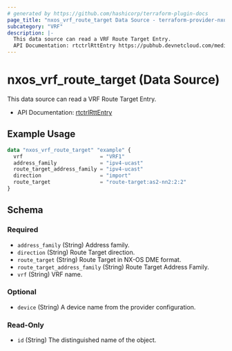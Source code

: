 ```yaml
---
# generated by https://github.com/hashicorp/terraform-plugin-docs
page_title: "nxos_vrf_route_target Data Source - terraform-provider-nxos"
subcategory: "VRF"
description: |-
  This data source can read a VRF Route Target Entry.
  API Documentation: rtctrlRttEntry https://pubhub.devnetcloud.com/media/dme-docs-10-2-2/docs/Routing%20and%20Forwarding/rtctrl:RttEntry/
---
```


# nxos_vrf_route_target (Data Source)

This data source can read a VRF Route Target Entry.

- API Documentation: [rtctrlRttEntry](https://pubhub.devnetcloud.com/media/dme-docs-10-2-2/docs/Routing%20and%20Forwarding/rtctrl:RttEntry/)

## Example Usage

```terraform
data "nxos_vrf_route_target" "example" {
  vrf                         = "VRF1"
  address_family              = "ipv4-ucast"
  route_target_address_family = "ipv4-ucast"
  direction                   = "import"
  route_target                = "route-target:as2-nn2:2:2"
}
```

<!-- schema generated by tfplugindocs -->
## Schema

### Required

- `address_family` (String) Address family.
- `direction` (String) Route Target direction.
- `route_target` (String) Route Target in NX-OS DME format.
- `route_target_address_family` (String) Route Target Address Family.
- `vrf` (String) VRF name.

### Optional

- `device` (String) A device name from the provider configuration.

### Read-Only

- `id` (String) The distinguished name of the object.


